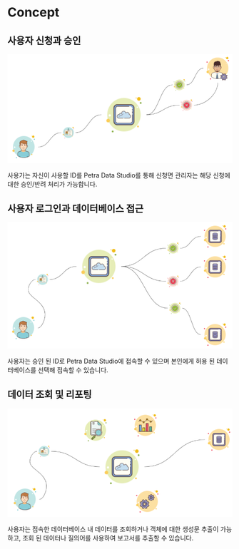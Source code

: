 # Concept

## 사용자 신청과 승인

![](../.gitbook/assets/concept-user-application.png)

 사용가는 자신이 사용할 ID를 Petra Data Studio를 통해 신청면 관리자는 해당 신청에 대한 승인/반려 처리가 가능합니다.



##  사용자 로그인과 데이터베이스 접근

![](../.gitbook/assets/concept-database-access.png)

 사용자는 승인 된 ID로 Petra Data Studio에 접속할 수 있으며 본인에게 허용 된 데이터베이스를 선택해 접속할 수 있습니다. 



##  데이터 조회 및 리포팅

![](../.gitbook/assets/concept-functions.png)

 사용자는 접속한 데이터베이스 내 데이터를 조회하거나 객체에 대한 생성문 추출이 가능하고, 조회 된 데이터나 질의어를 사용하여 보고서를 추출할 수 있습니다. 



